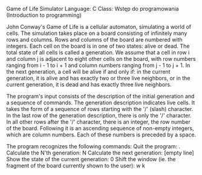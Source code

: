 Game of Life Simulator
Language: C
Class: Wstęp do programowania (Introduction to programming)

John Conway's Game of Life is a cellular automaton, simulating a world of cells. The simulation takes place on a board consisting of infinitely many rows and columns. Rows and columns of the board are numbered with integers. Each cell on the board is in one of two states: alive or dead. The total state of all cells is called a generation. We assume that a cell in row i and column j is adjacent to eight other cells on the board, with row numbers ranging from i - 1 to i + 1 and column numbers ranging from j - 1 to j + 1. In the next generation, a cell will be alive if and only if: in the current generation, it is alive and has exactly two or three live neighbors, or in the current generation, it is dead and has exactly three live neighbors.

The program's input consists of the description of the initial generation and a sequence of commands. The generation description indicates live cells. It takes the form of a sequence of rows starting with the '/' (slash) character. In the last row of the generation description, there is only the '/' character. In all other rows after the '/' character, there is an integer, the row number of the board. Following it is an ascending sequence of non-empty integers, which are column numbers. Each of these numbers is preceded by a space. 

The program recognizes the following commands:
Quit the program: .
Calculate the N'th generation: N
Calculate the next generation: [empty line]
Show the state of the current generation: 0
Shift the window (ie. the fragment of the board currently shown to the user): w k

